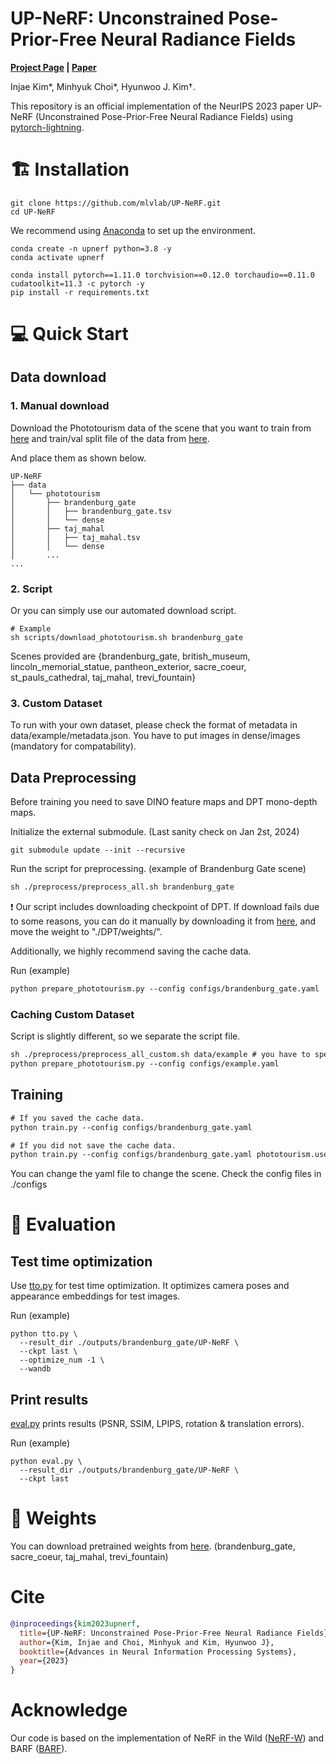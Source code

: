 # UP-NeRF: Unconstrained Pose-Prior-Free Neural Radiance Fields
**[Project Page](https://mlvlab.github.io/upnerf/) |
[Paper](https://arxiv.org/abs/2311.03784)**

Injae Kim*,
Minhyuk Choi*,
Hyunwoo J. Kim†.


This repository is an official implementation of the NeurIPS 2023 paper UP-NeRF (Unconstrained Pose-Prior-Free Neural Radiance Fields) using [pytorch-lightning](https://github.com/PyTorchLightning/pytorch-lightning).

# 🏗️ Installation
```
git clone https://github.com/mlvlab/UP-NeRF.git
cd UP-NeRF
```
We recommend using [Anaconda](https://www.anaconda.com/download) to set up the environment.
```
conda create -n upnerf python=3.8 -y
conda activate upnerf

conda install pytorch==1.11.0 torchvision==0.12.0 torchaudio==0.11.0 cudatoolkit=11.3 -c pytorch -y
pip install -r requirements.txt
```

# 💻 Quick Start
## Data download
### 1. Manual download
Download the Phototourism data of the scene that you want to train from [here](https://www.cs.ubc.ca/~kmyi/imw2020/data.html) and train/val split file of the data from [here](https://nerf-w.github.io/).

And place them as shown below.

```
UP-NeRF
├── data
│   └── phototourism
│       ├── brandenburg_gate
│       │   ├── brandenburg_gate.tsv
│       │   └── dense
│       ├── taj_mahal
│       │   ├── taj_mahal.tsv
│       │   └── dense
│       ...
...
```
### 2. Script
Or you can simply use our automated download script.
```
# Example
sh scripts/download_phototourism.sh brandenburg_gate
```
Scenes provided are {brandenburg_gate, british_museum, lincoln_memorial_statue, pantheon_exterior, sacre_coeur, st_pauls_cathedral, taj_mahal, trevi_fountain}

### 3. Custom Dataset
To run with your own dataset, please check the format of metadata in data/example/metadata.json.
You have to put images in dense/images (mandatory for compatability).

## Data Preprocessing
Before training you need to save DINO feature maps and DPT mono-depth maps.

Initialize the external submodule. (Last sanity check on Jan 2st, 2024)
```
git submodule update --init --recursive
```

Run the script for preprocessing. (example of Brandenburg Gate scene)

```diff
sh ./preprocess/preprocess_all.sh brandenburg_gate
```

:exclamation: Our script includes downloading checkpoint of DPT. If download fails due to some reasons, you can do it manually by downloading it from [here](https://github.com/intel-isl/DPT/releases/download/1_0/dpt_large-midas-2f21e586.pt), and move the weight to "./DPT/weights/".


Additionally, we highly recommend saving the cache data.

Run (example)

```diff
python prepare_phototourism.py --config configs/brandenburg_gate.yaml
```

### Caching Custom Dataset
Script is slightly different, so we separate the script file.
```diff
sh ./preprocess/preprocess_all_custom.sh data/example # you have to specify root directory of dataset
python prepare_phototourism.py --config configs/example.yaml
```
 


## Training
```diff
# If you saved the cache data.
python train.py --config configs/brandenburg_gate.yaml

# If you did not save the cache data.
python train.py --config configs/brandenburg_gate.yaml phototourism.use_cache False
```


You can change the yaml file to change the scene. Check the config files in ./configs
# :mag_right: Evaluation
## Test time optimization
Use [tto.py](tto.py) for test time optimization. It optimizes camera poses and appearance embeddings for test images.

Run (example)
```
python tto.py \
  --result_dir ./outputs/brandenburg_gate/UP-NeRF \
  --ckpt last \
  --optimize_num -1 \
  --wandb
```
## Print results
[eval.py](eval.py) prints results (PSNR, SSIM, LPIPS, rotation & translation errors).

Run (example)
```
python eval.py \
  --result_dir ./outputs/brandenburg_gate/UP-NeRF \
  --ckpt last
```

# 📂 Weights
You can download pretrained weights from [here](https://drive.google.com/drive/folders/1L4xvuqI8umHOr7ViFMxQT7AxgEOpC9Jc?usp=sharing).
(brandenburg_gate, sacre_coeur, taj_mahal, trevi_fountain)


# Cite
```bibtex
@inproceedings{kim2023upnerf,
  title={UP-NeRF: Unconstrained Pose-Prior-Free Neural Radiance Fields},
  author={Kim, Injae and Choi, Minhyuk and Kim, Hyunwoo J},
  booktitle={Advances in Neural Information Processing Systems},
  year={2023}
}
```

# Acknowledge
Our code is based on the implementation of NeRF in the Wild ([NeRF-W](https://github.com/kwea123/nerf_pl/tree/nerfw/)) and BARF ([BARF](https://github.com/chenhsuanlin/bundle-adjusting-NeRF)).
